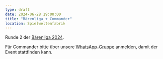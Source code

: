 ```yaml
---
type: draft
date: 2024-06-28 19:00:00
title: "Bärenliga + Commander"
location: Spielweltenfabrik
---
```


Runde 2 der [Bärenliga 2024](/liga/uebersicht).

Für Commander bitte über unsere [WhatsApp-Gruppe](https://chat.whatsapp.com/HQ7IINFrZB63esDNRqsIUw) anmelden, damit der Event stattfinden kann.
